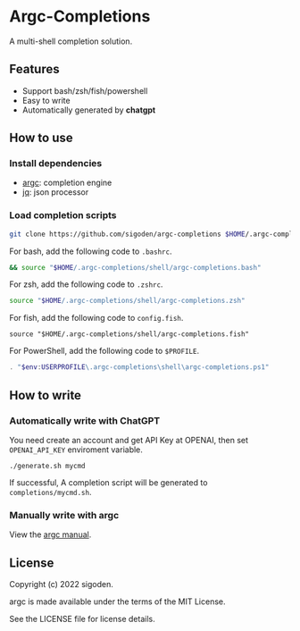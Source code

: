 # Argc-Completions

A multi-shell completion solution.

## Features

- Support bash/zsh/fish/powershell
- Easy to write
- Automatically generated by **chatgpt**

## How to use

### Install dependencies

- [argc](https://github.com/sigoden/argc): completion engine
- [jq](https://github.com/stedolan/jq): json processor

### Load completion scripts

```sh
git clone https://github.com/sigoden/argc-completions $HOME/.argc-completions
```

For bash, add the following code to `.bashrc`.
```sh
&& source "$HOME/.argc-completions/shell/argc-completions.bash" 
```

For zsh, add the following code to `.zshrc`.
```sh
source "$HOME/.argc-completions/shell/argc-completions.zsh" 
```

For fish, add the following code to `config.fish`.
```fish
source "$HOME/.argc-completions/shell/argc-completions.fish" 
```

For PowerShell, add the following code to `$PROFILE`.

```ps1
. "$env:USERPROFILE\.argc-completions\shell\argc-completions.ps1"
```

## How to write

### Automatically write with ChatGPT

You need create an account and get API Key at OPENAI, then set `OPENAI_API_KEY` enviroment variable.

```
./generate.sh mycmd
```

If successful, A completion script will be generated to `completions/mycmd.sh`.

### Manually write with argc

View the [argc manual](https://github.com/sigoden/argc#comment-tags).

## License

Copyright (c) 2022 sigoden.

argc is made available under the terms of the MIT License. 

See the LICENSE file for license details.
